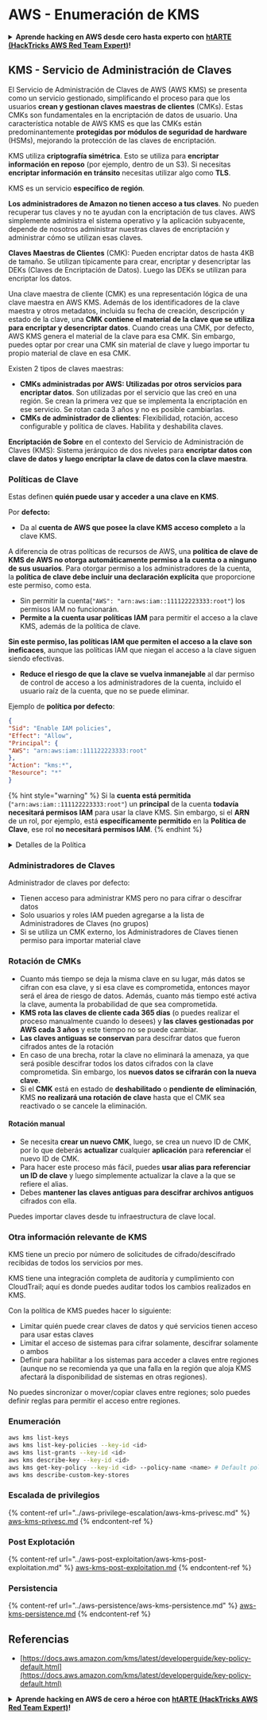 # AWS - Enumeración de KMS

<details>

<summary><strong>Aprende hacking en AWS desde cero hasta experto con</strong> <a href="https://training.hacktricks.xyz/courses/arte"><strong>htARTE (HackTricks AWS Red Team Expert)</strong></a><strong>!</strong></summary>

Otras formas de apoyar a HackTricks:

* Si deseas ver tu **empresa anunciada en HackTricks** o **descargar HackTricks en PDF** Consulta los [**PLANES DE SUSCRIPCIÓN**](https://github.com/sponsors/carlospolop)!
* Obtén el [**oficial PEASS & HackTricks swag**](https://peass.creator-spring.com)
* Descubre [**The PEASS Family**](https://opensea.io/collection/the-peass-family), nuestra colección exclusiva de [**NFTs**](https://opensea.io/collection/the-peass-family)
* **Únete al** 💬 [**grupo de Discord**](https://discord.gg/hRep4RUj7f) o al [**grupo de telegram**](https://t.me/peass) o **síguenos** en **Twitter** 🐦 [**@hacktricks\_live**](https://twitter.com/hacktricks\_live)**.**
* **Comparte tus trucos de hacking enviando PRs a los repositorios de** [**HackTricks**](https://github.com/carlospolop/hacktricks) y [**HackTricks Cloud**](https://github.com/carlospolop/hacktricks-cloud).

</details>

## KMS - Servicio de Administración de Claves

El Servicio de Administración de Claves de AWS (AWS KMS) se presenta como un servicio gestionado, simplificando el proceso para que los usuarios **crean y gestionan claves maestras de clientes** (CMKs). Estas CMKs son fundamentales en la encriptación de datos de usuario. Una característica notable de AWS KMS es que las CMKs están predominantemente **protegidas por módulos de seguridad de hardware** (HSMs), mejorando la protección de las claves de encriptación.

KMS utiliza **criptografía simétrica**. Esto se utiliza para **encriptar información en reposo** (por ejemplo, dentro de un S3). Si necesitas **encriptar información en tránsito** necesitas utilizar algo como **TLS**.

KMS es un servicio **específico de región**.

**Los administradores de Amazon no tienen acceso a tus claves**. No pueden recuperar tus claves y no te ayudan con la encriptación de tus claves. AWS simplemente administra el sistema operativo y la aplicación subyacente, depende de nosotros administrar nuestras claves de encriptación y administrar cómo se utilizan esas claves.

**Claves Maestras de Clientes** (CMK): Pueden encriptar datos de hasta 4KB de tamaño. Se utilizan típicamente para crear, encriptar y desencriptar las DEKs (Claves de Encriptación de Datos). Luego las DEKs se utilizan para encriptar los datos.

Una clave maestra de cliente (CMK) es una representación lógica de una clave maestra en AWS KMS. Además de los identificadores de la clave maestra y otros metadatos, incluida su fecha de creación, descripción y estado de la clave, una **CMK contiene el material de la clave que se utiliza para encriptar y desencriptar datos**. Cuando creas una CMK, por defecto, AWS KMS genera el material de la clave para esa CMK. Sin embargo, puedes optar por crear una CMK sin material de clave y luego importar tu propio material de clave en esa CMK.

Existen 2 tipos de claves maestras:

* **CMKs administradas por AWS: Utilizadas por otros servicios para encriptar datos**. Son utilizadas por el servicio que las creó en una región. Se crean la primera vez que se implementa la encriptación en ese servicio. Se rotan cada 3 años y no es posible cambiarlas.
* **CMKs de administrador de clientes**: Flexibilidad, rotación, acceso configurable y política de claves. Habilita y deshabilita claves.

**Encriptación de Sobre** en el contexto del Servicio de Administración de Claves (KMS): Sistema jerárquico de dos niveles para **encriptar datos con clave de datos y luego encriptar la clave de datos con la clave maestra**.

### Políticas de Clave

Estas definen **quién puede usar y acceder a una clave en KMS**.

Por **defecto:**

*   Da al **cuenta de AWS que posee la clave KMS acceso completo** a la clave KMS.

A diferencia de otras políticas de recursos de AWS, una **política de clave de KMS de AWS no otorga automáticamente permiso a la cuenta o a ninguno de sus usuarios**. Para otorgar permiso a los administradores de la cuenta, la **política de clave debe incluir una declaración explícita** que proporcione este permiso, como esta.

* Sin permitir la cuenta(`"AWS": "arn:aws:iam::111122223333:root"`) los permisos IAM no funcionarán.
*   **Permite a la cuenta usar políticas IAM** para permitir el acceso a la clave KMS, además de la política de clave.

**Sin este permiso, las políticas IAM que permiten el acceso a la clave son ineficaces**, aunque las políticas IAM que niegan el acceso a la clave siguen siendo efectivas.
* **Reduce el riesgo de que la clave se vuelva inmanejable** al dar permiso de control de acceso a los administradores de la cuenta, incluido el usuario raíz de la cuenta, que no se puede eliminar.

Ejemplo de **política por defecto**:
```json
{
"Sid": "Enable IAM policies",
"Effect": "Allow",
"Principal": {
"AWS": "arn:aws:iam::111122223333:root"
},
"Action": "kms:*",
"Resource": "*"
}
```
{% hint style="warning" %}
Si la **cuenta está permitida** (`"arn:aws:iam::111122223333:root"`) un **principal** de la cuenta **todavía necesitará permisos IAM** para usar la clave KMS. Sin embargo, si el **ARN** de un rol, por ejemplo, está **específicamente permitido** en la **Política de Clave**, ese rol **no necesitará permisos IAM**.
{% endhint %}

<details>

<summary>Detalles de la Política</summary>

Propiedades de una política:

* Documento basado en JSON
* Recurso --> Recursos afectados (puede ser "\*")
* Acción --> kms:Encrypt, kms:Decrypt, kms:CreateGrant ... (permisos)
* Efecto --> Permitir/Denegar
* Principal --> arn afectado
* Condiciones (opcional) --> Condición para otorgar los permisos

Concesiones:

* Permiten delegar tus permisos a otro principal de AWS dentro de tu cuenta de AWS. Debes crearlas utilizando las APIs de AWS KMS. Se puede indicar el identificador de CMK, el principal del concesionario y el nivel de operación requerido (Decrypt, Encrypt, GenerateDataKey...)
* Después de crear la concesión, se emiten un GrantToken y un GratID

**Acceso**:

* A través de la **política de clave** -- Si existe, esta tiene **precedencia** sobre la política IAM
* A través de la **política IAM**
* A través de las **concesiones**

</details>

### Administradores de Claves

Administrador de claves por defecto:

* Tienen acceso para administrar KMS pero no para cifrar o descifrar datos
* Solo usuarios y roles IAM pueden agregarse a la lista de Administradores de Claves (no grupos)
* Si se utiliza un CMK externo, los Administradores de Claves tienen permiso para importar material clave

### Rotación de CMKs

* Cuanto más tiempo se deja la misma clave en su lugar, más datos se cifran con esa clave, y si esa clave es comprometida, entonces mayor será el área de riesgo de datos. Además, cuanto más tiempo esté activa la clave, aumenta la probabilidad de que sea comprometida.
* **KMS rota las claves de cliente cada 365 días** (o puedes realizar el proceso manualmente cuando lo desees) y **las claves gestionadas por AWS cada 3 años** y este tiempo no se puede cambiar.
* **Las claves antiguas se conservan** para descifrar datos que fueron cifrados antes de la rotación
* En caso de una brecha, rotar la clave no eliminará la amenaza, ya que será posible descifrar todos los datos cifrados con la clave comprometida. Sin embargo, los **nuevos datos se cifrarán con la nueva clave**.
* Si el **CMK** está en estado de **deshabilitado** o **pendiente de** **eliminación**, KMS **no realizará una rotación de clave** hasta que el CMK sea reactivado o se cancele la eliminación.

#### Rotación manual

* Se necesita **crear un nuevo CMK**, luego, se crea un nuevo ID de CMK, por lo que deberás **actualizar** cualquier **aplicación** para **referenciar** el nuevo ID de CMK.
* Para hacer este proceso más fácil, puedes **usar alias para referenciar un ID de clave** y luego simplemente actualizar la clave a la que se refiere el alias.
* Debes **mantener las claves antiguas para descifrar archivos antiguos** cifrados con ella.

Puedes importar claves desde tu infraestructura de clave local.

### Otra información relevante de KMS

KMS tiene un precio por número de solicitudes de cifrado/descifrado recibidas de todos los servicios por mes.

KMS tiene una integración completa de auditoría y cumplimiento con CloudTrail; aquí es donde puedes auditar todos los cambios realizados en KMS.

Con la política de KMS puedes hacer lo siguiente:

* Limitar quién puede crear claves de datos y qué servicios tienen acceso para usar estas claves
* Limitar el acceso de sistemas para cifrar solamente, descifrar solamente o ambos
* Definir para habilitar a los sistemas para acceder a claves entre regiones (aunque no se recomienda ya que una falla en la región que aloja KMS afectará la disponibilidad de sistemas en otras regiones).

No puedes sincronizar o mover/copiar claves entre regiones; solo puedes definir reglas para permitir el acceso entre regiones.

### Enumeración
```bash
aws kms list-keys
aws kms list-key-policies --key-id <id>
aws kms list-grants --key-id <id>
aws kms describe-key --key-id <id>
aws kms get-key-policy --key-id <id> --policy-name <name> # Default policy name is "default"
aws kms describe-custom-key-stores
```
### Escalada de privilegios

{% content-ref url="../aws-privilege-escalation/aws-kms-privesc.md" %}
[aws-kms-privesc.md](../aws-privilege-escalation/aws-kms-privesc.md)
{% endcontent-ref %}

### Post Explotación

{% content-ref url="../aws-post-exploitation/aws-kms-post-exploitation.md" %}
[aws-kms-post-exploitation.md](../aws-post-exploitation/aws-kms-post-exploitation.md)
{% endcontent-ref %}

### Persistencia

{% content-ref url="../aws-persistence/aws-kms-persistence.md" %}
[aws-kms-persistence.md](../aws-persistence/aws-kms-persistence.md)
{% endcontent-ref %}

## Referencias

* [https://docs.aws.amazon.com/kms/latest/developerguide/key-policy-default.html](https://docs.aws.amazon.com/kms/latest/developerguide/key-policy-default.html)

<details>

<summary><strong>Aprende hacking en AWS de cero a héroe con</strong> <a href="https://training.hacktricks.xyz/courses/arte"><strong>htARTE (HackTricks AWS Red Team Expert)</strong></a><strong>!</strong></summary>

Otras formas de apoyar a HackTricks:

* Si deseas ver tu **empresa anunciada en HackTricks** o **descargar HackTricks en PDF** ¡Consulta los [**PLANES DE SUSCRIPCIÓN**](https://github.com/sponsors/carlospolop)!
* Obtén la [**merchandising oficial de PEASS & HackTricks**](https://peass.creator-spring.com)
* Descubre [**The PEASS Family**](https://opensea.io/collection/the-peass-family), nuestra colección exclusiva de [**NFTs**](https://opensea.io/collection/the-peass-family)
* **Únete al** 💬 [**grupo de Discord**](https://discord.gg/hRep4RUj7f) o al [**grupo de telegram**](https://t.me/peass) o **síguenos** en **Twitter** 🐦 [**@hacktricks\_live**](https://twitter.com/hacktricks\_live)**.**
* **Comparte tus trucos de hacking enviando PRs a los repositorios de** [**HackTricks**](https://github.com/carlospolop/hacktricks) y [**HackTricks Cloud**](https://github.com/carlospolop/hacktricks-cloud).

</details>
